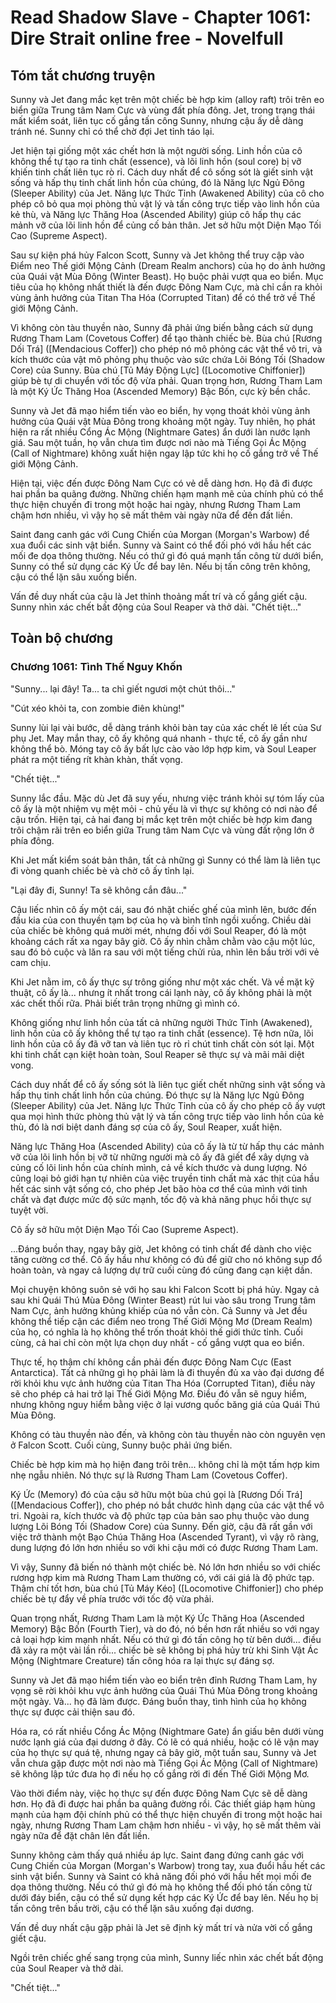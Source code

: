 # Read Shadow Slave - Chapter 1061: Dire Strait online free - Novelfull

## Tóm tắt chương truyện

Sunny và Jet đang mắc kẹt trên một chiếc bè hợp kim (alloy raft) trôi trên eo biển giữa Trung tâm Nam Cực và vùng đất phía đông. Jet, trong trạng thái mất kiểm soát, liên tục cố gắng tấn công Sunny, nhưng cậu ấy dễ dàng tránh né. Sunny chỉ có thể chờ đợi Jet tỉnh táo lại.

Jet hiện tại giống một xác chết hơn là một người sống. Linh hồn của cô không thể tự tạo ra tinh chất (essence), và lõi linh hồn (soul core) bị vỡ khiến tinh chất liên tục rò rỉ. Cách duy nhất để cô sống sót là giết sinh vật sống và hấp thụ tinh chất linh hồn của chúng, đó là Năng lực Ngủ Đông (Sleeper Ability) của Jet. Năng lực Thức Tỉnh (Awakened Ability) của cô cho phép cô bỏ qua mọi phòng thủ vật lý và tấn công trực tiếp vào linh hồn của kẻ thù, và Năng lực Thăng Hoa (Ascended Ability) giúp cô hấp thụ các mảnh vỡ của lõi linh hồn để củng cố bản thân. Jet sở hữu một Diện Mạo Tối Cao (Supreme Aspect).

Sau sự kiện phá hủy Falcon Scott, Sunny và Jet không thể truy cập vào Điểm neo Thế giới Mộng Cảnh (Dream Realm anchors) của họ do ảnh hưởng của Quái vật Mùa Đông (Winter Beast). Họ buộc phải vượt qua eo biển. Mục tiêu của họ không nhất thiết là đến được Đông Nam Cực, mà chỉ cần ra khỏi vùng ảnh hưởng của Titan Tha Hóa (Corrupted Titan) để có thể trở về Thế giới Mộng Cảnh.

Vì không còn tàu thuyền nào, Sunny đã phải ứng biến bằng cách sử dụng Rương Tham Lam (Covetous Coffer) để tạo thành chiếc bè. Bùa chú [Rương Dối Trá] ([Mendacious Coffer]) cho phép nó mô phỏng các vật thể vô tri, và kích thước của vật mô phỏng phụ thuộc vào sức chứa Lõi Bóng Tối (Shadow Core) của Sunny. Bùa chú [Tủ Máy Động Lực] ([Locomotive Chiffonier]) giúp bè tự di chuyển với tốc độ vừa phải. Quan trọng hơn, Rương Tham Lam là một Ký Ức Thăng Hoa (Ascended Memory) Bậc Bốn, cực kỳ bền chắc.

Sunny và Jet đã mạo hiểm tiến vào eo biển, hy vọng thoát khỏi vùng ảnh hưởng của Quái vật Mùa Đông trong khoảng một ngày. Tuy nhiên, họ phát hiện ra rất nhiều Cổng Ác Mộng (Nightmare Gates) ẩn dưới làn nước lạnh giá. Sau một tuần, họ vẫn chưa tìm được nơi nào mà Tiếng Gọi Ác Mộng (Call of Nightmare) không xuất hiện ngay lập tức khi họ cố gắng trở về Thế giới Mộng Cảnh.

Hiện tại, việc đến được Đông Nam Cực có vẻ dễ dàng hơn. Họ đã đi được hai phần ba quãng đường. Những chiến hạm mạnh mẽ của chính phủ có thể thực hiện chuyến đi trong một hoặc hai ngày, nhưng Rương Tham Lam chậm hơn nhiều, vì vậy họ sẽ mất thêm vài ngày nữa để đến đất liền.

Saint đang canh gác với Cung Chiến của Morgan (Morgan's Warbow) để xua đuổi các sinh vật biển. Sunny và Saint có thể đối phó với hầu hết các mối đe dọa thông thường. Nếu có thứ gì đó quá mạnh tấn công từ dưới biển, Sunny có thể sử dụng các Ký Ức để bay lên. Nếu bị tấn công trên không, cậu có thể lặn sâu xuống biển.

Vấn đề duy nhất của cậu là Jet thỉnh thoảng mất trí và cố gắng giết cậu. Sunny nhìn xác chết bất động của Soul Reaper và thở dài. "Chết tiệt..."

## Toàn bộ chương

### Chương 1061: Tình Thế Nguy Khốn

"Sunny... lại đây! Ta... ta chỉ giết ngươi một chút thôi..."

"Cút xéo khỏi ta, con zombie điên khùng!"

Sunny lùi lại vài bước, dễ dàng tránh khỏi bàn tay của xác chết lê lết của Sư phụ Jet. May mắn thay, cô ấy không quá nhanh - thực tế, cô ấy gần như không thể bò. Móng tay cô ấy bất lực cào vào lớp hợp kim, và Soul Leaper phát ra một tiếng rít khàn khàn, thất vọng.

"Chết tiệt..."

Sunny lắc đầu. Mặc dù Jet đã suy yếu, nhưng việc tránh khỏi sự tóm lấy của cô ấy là một nhiệm vụ mệt mỏi - chủ yếu là vì thực sự không có nơi nào để cậu trốn. Hiện tại, cả hai đang bị mắc kẹt trên một chiếc bè hợp kim đang trôi chậm rãi trên eo biển giữa Trung tâm Nam Cực và vùng đất rộng lớn ở phía đông.

Khi Jet mất kiểm soát bản thân, tất cả những gì Sunny có thể làm là liên tục đi vòng quanh chiếc bè và chờ cô ấy tỉnh lại.

"Lại đây đi, Sunny! Ta sẽ không cắn đâu..."

Cậu liếc nhìn cô ấy một cái, sau đó nhặt chiếc ghế của mình lên, bước đến đầu kia của con thuyền tạm bợ của họ và bình tĩnh ngồi xuống. Chiều dài của chiếc bè không quá mười mét, nhưng đối với Soul Reaper, đó là một khoảng cách rất xa ngay bây giờ. Cô ấy nhìn chằm chằm vào cậu một lúc, sau đó bỏ cuộc và lăn ra sau với một tiếng chửi rủa, nhìn lên bầu trời với vẻ cam chịu.

Khi Jet nằm im, cô ấy thực sự trông giống như một xác chết. Và về mặt kỹ thuật, cô ấy là... nhưng ít nhất trong cái lạnh này, cô ấy không phải là một xác chết thối rữa. Phải biết trân trọng những gì mình có.

Không giống như linh hồn của tất cả những người Thức Tỉnh (Awakened), linh hồn của cô ấy không thể tự tạo ra tinh chất (essence). Tệ hơn nữa, lõi linh hồn của cô ấy đã vỡ tan và liên tục rò rỉ chút tinh chất còn sót lại. Một khi tinh chất cạn kiệt hoàn toàn, Soul Reaper sẽ thực sự và mãi mãi diệt vong.

Cách duy nhất để cô ấy sống sót là liên tục giết chết những sinh vật sống và hấp thụ tinh chất linh hồn của chúng. Đó thực sự là Năng lực Ngủ Đông (Sleeper Ability) của Jet. Năng lực Thức Tỉnh của cô ấy cho phép cô ấy vượt qua mọi hình thức phòng thủ vật lý và tấn công trực tiếp vào linh hồn của kẻ thù, đó là nơi biệt danh đáng sợ của cô ấy, Soul Reaper, xuất hiện.

Năng lực Thăng Hoa (Ascended Ability) của cô ấy là từ từ hấp thụ các mảnh vỡ của lõi linh hồn bị vỡ từ những người mà cô ấy đã giết để xây dựng và củng cố lõi linh hồn của chính mình, cả về kích thước và dung lượng. Nó cũng loại bỏ giới hạn tự nhiên của việc truyền tinh chất mà xác thịt của hầu hết các sinh vật sống có, cho phép Jet bão hòa cơ thể của mình với tinh chất và đạt được mức độ sức mạnh, tốc độ và khả năng phục hồi thực sự tuyệt vời.

Cô ấy sở hữu một Diện Mạo Tối Cao (Supreme Aspect).

...Đáng buồn thay, ngay bây giờ, Jet không có tinh chất để dành cho việc tăng cường cơ thể. Cô ấy hầu như không có đủ để giữ cho nó không sụp đổ hoàn toàn, và ngay cả lượng dự trữ cuối cùng đó cũng đang cạn kiệt dần.

Mọi chuyện không suôn sẻ với họ sau khi Falcon Scott bị phá hủy. Ngay cả sau khi Quái Thú Mùa Đông (Winter Beast) rút lui vào sâu trong Trung tâm Nam Cực, ảnh hưởng khủng khiếp của nó vẫn còn. Cả Sunny và Jet đều không thể tiếp cận các điểm neo trong Thế Giới Mộng Mơ (Dream Realm) của họ, có nghĩa là họ không thể trốn thoát khỏi thế giới thức tỉnh. Cuối cùng, cả hai chỉ còn một lựa chọn duy nhất - cố gắng vượt qua eo biển.

Thực tế, họ thậm chí không cần phải đến được Đông Nam Cực (East Antarctica). Tất cả những gì họ phải làm là đi thuyền đủ xa vào đại dương để rời khỏi khu vực ảnh hưởng của Titan Tha Hóa (Corrupted Titan), điều này sẽ cho phép cả hai trở lại Thế Giới Mộng Mơ. Điều đó vẫn sẽ nguy hiểm, nhưng không nguy hiểm bằng việc ở lại vương quốc băng giá của Quái Thú Mùa Đông.

Không có tàu thuyền nào đến, và không còn tàu thuyền nào còn nguyên vẹn ở Falcon Scott. Cuối cùng, Sunny buộc phải ứng biến.

Chiếc bè hợp kim mà họ hiện đang trôi trên... không chỉ là một tấm hợp kim nhẹ ngẫu nhiên. Nó thực sự là Rương Tham Lam (Covetous Coffer).

Ký Ức (Memory) đó của cậu sở hữu một bùa chú gọi là [Rương Dối Trá] ([Mendacious Coffer]), cho phép nó bắt chước hình dạng của các vật thể vô tri. Ngoài ra, kích thước và độ phức tạp của bản sao phụ thuộc vào dung lượng Lõi Bóng Tối (Shadow Core) của Sunny. Đến giờ, cậu đã rất gần với việc trở thành một Bạo Chúa Thăng Hoa (Ascended Tyrant), vì vậy rõ ràng, dung lượng đó lớn hơn nhiều so với khi cậu mới có được Rương Tham Lam.

Vì vậy, Sunny đã biến nó thành một chiếc bè. Nó lớn hơn nhiều so với chiếc rương hợp kim mà Rương Tham Lam thường có, với cái giá là độ phức tạp. Thậm chí tốt hơn, bùa chú [Tủ Máy Kéo] ([Locomotive Chiffonier]) cho phép chiếc bè tự đẩy về phía trước với tốc độ vừa phải.

Quan trọng nhất, Rương Tham Lam là một Ký Ức Thăng Hoa (Ascended Memory) Bậc Bốn (Fourth Tier), và do đó, nó bền hơn rất nhiều so với ngay cả loại hợp kim mạnh nhất. Nếu có thứ gì đó tấn công họ từ bên dưới... điều đã xảy ra một vài lần rồi... chiếc bè sẽ không bị phá hủy trừ khi Sinh Vật Ác Mộng (Nightmare Creature) tấn công hóa ra lại thực sự đáng sợ.

Sunny và Jet đã mạo hiểm tiến vào eo biển trên đỉnh Rương Tham Lam, hy vọng sẽ rời khỏi khu vực ảnh hưởng của Quái Thú Mùa Đông trong khoảng một ngày. Và... họ đã làm được. Đáng buồn thay, tình hình của họ không thực sự được cải thiện sau đó.

Hóa ra, có rất nhiều Cổng Ác Mộng (Nightmare Gate) ẩn giấu bên dưới vùng nước lạnh giá của đại dương ở đây. Có lẽ có quá nhiều, hoặc có lẽ vận may của họ thực sự quá tệ, nhưng ngay cả bây giờ, một tuần sau, Sunny và Jet vẫn chưa gặp được một nơi nào mà Tiếng Gọi Ác Mộng (Call of Nightmare) sẽ không lập tức đưa họ đi nếu họ cố gắng rời đi đến Thế Giới Mộng Mơ.

Vào thời điểm này, việc họ thực sự đến được Đông Nam Cực sẽ dễ dàng hơn. Họ đã đi được hai phần ba quãng đường rồi. Các thiết giáp hạm hùng mạnh của hạm đội chính phủ có thể thực hiện chuyến đi trong một hoặc hai ngày, nhưng Rương Tham Lam chậm hơn nhiều - vì vậy, họ sẽ mất thêm vài ngày nữa để đặt chân lên đất liền.

Sunny không cảm thấy quá nhiều áp lực. Saint đang đứng canh gác với Cung Chiến của Morgan (Morgan's Warbow) trong tay, xua đuổi hầu hết các sinh vật biển. Sunny và Saint có khả năng đối phó với hầu hết mọi mối đe dọa thông thường. Nếu có thứ gì đó mà họ không thể đối phó tấn công từ dưới đáy biển, cậu có thể sử dụng kết hợp các Ký Ức để bay lên. Nếu họ bị tấn công trên bầu trời, cậu có thể lặn sâu xuống đại dương.

Vấn đề duy nhất cậu gặp phải là Jet sẽ định kỳ mất trí và nửa vời cố gắng giết cậu.

Ngồi trên chiếc ghế sang trọng của mình, Sunny liếc nhìn xác chết bất động của Soul Reaper và thở dài.

"Chết tiệt..."